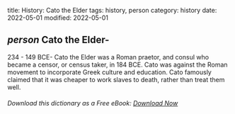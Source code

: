 title: History: Cato the Elder
tags: history, person
category: history
date: 2022-05-01
modified: 2022-05-01

## _person_ Cato the Elder-
234 - 149 BCE-
Cato the Elder was a Roman
praetor, and consul who became a censor, or census taker, in 184
BCE.
 Cato was against the Roman movement to incorporate Greek
culture and education. Cato famously claimed that it was cheaper to
work slaves to death, rather than treat them well.


###### Download *this* dictionary as a Free eBook: [Download Now]({static}static/SerfHistoryDictionary.pdf)

